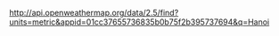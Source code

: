 http://api.openweathermap.org/data/2.5/find?units=metric&appid=01cc37655736835b0b75f2b395737694&q=Hanoi